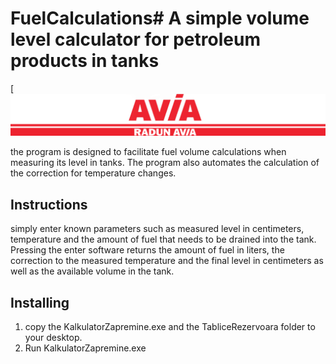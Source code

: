 # FuelCalculations# A simple volume level calculator for petroleum products in tanks

[![Sass Essential Training](InfoReaderV2/AVIA.PNG)

the program is designed to facilitate fuel volume calculations when measuring its level in tanks.
The program also automates the calculation of the correction for temperature changes.

## Instructions

simply enter known parameters such as measured level in centimeters, temperature and the amount of fuel that needs to be drained into the tank. Pressing the enter software returns the amount of fuel in liters, the correction to the measured temperature and the final level in centimeters as well as the available volume in the tank.

## Installing

1. copy the KalkulatorZapremine.exe and the TabliceRezervoara folder to your desktop.
2. Run KalkulatorZapremine.exe
